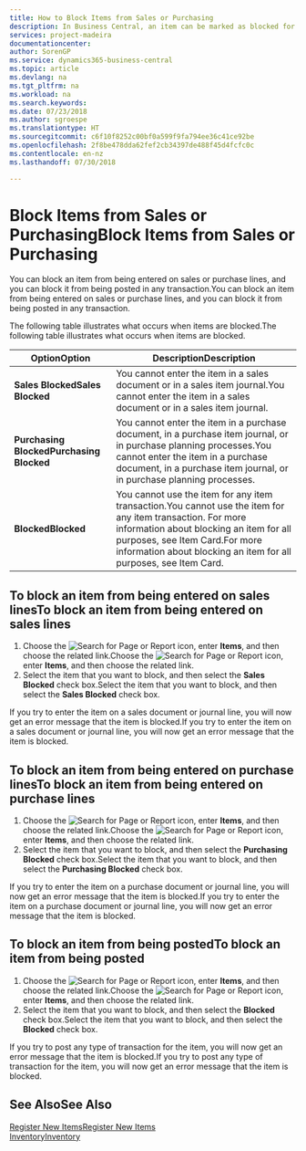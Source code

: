 ```yaml
---
title: How to Block Items from Sales or Purchasing
description: In Business Central, an item can be marked as blocked for sales, blocked for purchase, or blocked for all purposes.
services: project-madeira
documentationcenter: 
author: SorenGP
ms.service: dynamics365-business-central
ms.topic: article
ms.devlang: na
ms.tgt_pltfrm: na
ms.workload: na
ms.search.keywords: 
ms.date: 07/23/2018
ms.author: sgroespe
ms.translationtype: HT
ms.sourcegitcommit: c6f10f8252c00bf0a599f9fa794ee36c41ce92be
ms.openlocfilehash: 2f8be478dda62fef2cb34397de488f45d4fcfc0c
ms.contentlocale: en-nz
ms.lasthandoff: 07/30/2018

---
```

# <a name="block-items-from-sales-or-purchasing"></a><span data-ttu-id="99921-103">Block Items from Sales or Purchasing</span><span class="sxs-lookup"><span data-stu-id="99921-103">Block Items from Sales or Purchasing</span></span>
<span data-ttu-id="99921-104">You can block an item from being entered on sales or purchase lines, and you can block it from being posted in any transaction.</span><span class="sxs-lookup"><span data-stu-id="99921-104">You can block an item from being entered on sales or purchase lines, and you can block it from being posted in any transaction.</span></span>  

<span data-ttu-id="99921-105">The following table illustrates what occurs when items are blocked.</span><span class="sxs-lookup"><span data-stu-id="99921-105">The following table illustrates what occurs when items are blocked.</span></span>  

|<span data-ttu-id="99921-106">Option</span><span class="sxs-lookup"><span data-stu-id="99921-106">Option</span></span>|<span data-ttu-id="99921-107">Description</span><span class="sxs-lookup"><span data-stu-id="99921-107">Description</span></span>|  
|--------------------|------------|  
|<span data-ttu-id="99921-108">**Sales Blocked**</span><span class="sxs-lookup"><span data-stu-id="99921-108">**Sales Blocked**</span></span>|<span data-ttu-id="99921-109">You cannot enter the item in a sales document or in a sales item journal.</span><span class="sxs-lookup"><span data-stu-id="99921-109">You cannot enter the item in a sales document or in a sales item journal.</span></span>|  
|<span data-ttu-id="99921-110">**Purchasing Blocked**</span><span class="sxs-lookup"><span data-stu-id="99921-110">**Purchasing Blocked**</span></span>|<span data-ttu-id="99921-111">You cannot enter the item in a purchase document, in a purchase item journal, or in purchase planning processes.</span><span class="sxs-lookup"><span data-stu-id="99921-111">You cannot enter the item in a purchase document, in a purchase item journal, or in purchase planning processes.</span></span>|  
|<span data-ttu-id="99921-112">**Blocked**</span><span class="sxs-lookup"><span data-stu-id="99921-112">**Blocked**</span></span>|<span data-ttu-id="99921-113">You cannot use the item for any item transaction.</span><span class="sxs-lookup"><span data-stu-id="99921-113">You cannot use the item for any item transaction.</span></span> <span data-ttu-id="99921-114">For more information about blocking an item for all purposes, see Item Card.</span><span class="sxs-lookup"><span data-stu-id="99921-114">For more information about blocking an item for all purposes, see Item Card.</span></span>|  

## <a name="to-block-an-item-from-being-entered-on-sales-lines"></a><span data-ttu-id="99921-115">To block an item from being entered on sales lines</span><span class="sxs-lookup"><span data-stu-id="99921-115">To block an item from being entered on sales lines</span></span>  

1.  <span data-ttu-id="99921-116">Choose the ![Search for Page or Report](media/ui-search/search_small.png "Search for Page or Report icon") icon, enter **Items**, and then choose the related link.</span><span class="sxs-lookup"><span data-stu-id="99921-116">Choose the ![Search for Page or Report](media/ui-search/search_small.png "Search for Page or Report icon") icon, enter **Items**, and then choose the related link.</span></span>  
2.  <span data-ttu-id="99921-117">Select the item that you want to block, and then select the **Sales Blocked** check box.</span><span class="sxs-lookup"><span data-stu-id="99921-117">Select the item that you want to block, and then select the **Sales Blocked** check box.</span></span>  

<span data-ttu-id="99921-118">If you try to enter the item on a sales document or journal line, you will now get an error message that the item is blocked.</span><span class="sxs-lookup"><span data-stu-id="99921-118">If you try to enter the item on a sales document or journal line, you will now get an error message that the item is blocked.</span></span>

## <a name="to-block-an-item-from-being-entered-on-purchase-lines"></a><span data-ttu-id="99921-119">To block an item from being entered on purchase lines</span><span class="sxs-lookup"><span data-stu-id="99921-119">To block an item from being entered on purchase lines</span></span>  

1.  <span data-ttu-id="99921-120">Choose the ![Search for Page or Report](media/ui-search/search_small.png "Search for Page or Report icon") icon, enter **Items**, and then choose the related link.</span><span class="sxs-lookup"><span data-stu-id="99921-120">Choose the ![Search for Page or Report](media/ui-search/search_small.png "Search for Page or Report icon") icon, enter **Items**, and then choose the related link.</span></span>  
2.  <span data-ttu-id="99921-121">Select the item that you want to block, and then select the **Purchasing Blocked** check box.</span><span class="sxs-lookup"><span data-stu-id="99921-121">Select the item that you want to block, and then select the **Purchasing Blocked** check box.</span></span>  

<span data-ttu-id="99921-122">If you try to enter the item on a purchase document or journal line, you will now get an error message that the item is blocked.</span><span class="sxs-lookup"><span data-stu-id="99921-122">If you try to enter the item on a purchase document or journal line, you will now get an error message that the item is blocked.</span></span>

## <a name="to-block-an-item-from-being-posted"></a><span data-ttu-id="99921-123">To block an item from being posted</span><span class="sxs-lookup"><span data-stu-id="99921-123">To block an item from being posted</span></span>
1. <span data-ttu-id="99921-124">Choose the ![Search for Page or Report](media/ui-search/search_small.png "Search for Page or Report icon") icon, enter **Items**, and then choose the related link.</span><span class="sxs-lookup"><span data-stu-id="99921-124">Choose the ![Search for Page or Report](media/ui-search/search_small.png "Search for Page or Report icon") icon, enter **Items**, and then choose the related link.</span></span>
2. <span data-ttu-id="99921-125">Select the item that you want to block, and then select the **Blocked** check box.</span><span class="sxs-lookup"><span data-stu-id="99921-125">Select the item that you want to block, and then select the **Blocked** check box.</span></span>

<span data-ttu-id="99921-126">If you try to post any type of transaction for the item, you will now get an error message that the item is blocked.</span><span class="sxs-lookup"><span data-stu-id="99921-126">If you try to post any type of transaction for the item, you will now get an error message that the item is blocked.</span></span>

## <a name="see-also"></a><span data-ttu-id="99921-127">See Also</span><span class="sxs-lookup"><span data-stu-id="99921-127">See Also</span></span>  
[<span data-ttu-id="99921-128">Register New Items</span><span class="sxs-lookup"><span data-stu-id="99921-128">Register New Items</span></span>](inventory-how-register-new-items.md)  
[<span data-ttu-id="99921-129">Inventory</span><span class="sxs-lookup"><span data-stu-id="99921-129">Inventory</span></span>](inventory-manage-inventory.md)  

